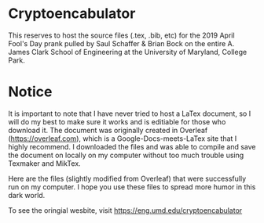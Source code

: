 # Cryptoencabulator
This reserves to host the source files (.tex, .bib, etc) for the 2019 April Fool's Day prank pulled by Saul Schaffer &amp; Brian Bock on the entire A. James Clark School of Engineering at the University of Maryland, College Park.

# Notice

It is important to note that I have never tried to host a LaTex document, so I will do my best to make sure it works and is editiable for those who download it. The document was originally created in Overleaf (https://overleaf.com), which is a Google-Docs-meets-LaTex site that I highly recommend. I downloaded the files and was able to compile and save the document on locally on my computer without too much trouble using Texmaker and MikTex. 

Here are the files (slightly modified from Overleaf) that were successfully run on my computer. I hope you use these files to spread more humor in this dark world. 

To see the oringial wesbite, visit https://eng.umd.edu/cryptoencabulator
